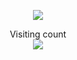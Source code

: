 
<p align="center">
  <img src="https://media.tenor.com/VT9r0GR_F3cAAAAd/koko-the-clown-dance.gif" >
</p> 

 <!--![Snake animation](https://github.com/joaoplay16/joaoplay16/blob/output/contributions.svg) -->

<p align="center"> 
  Visiting count<br>
  <img src="https://profile-counter.glitch.me/joaoplay16/count.svg" />
</p>
